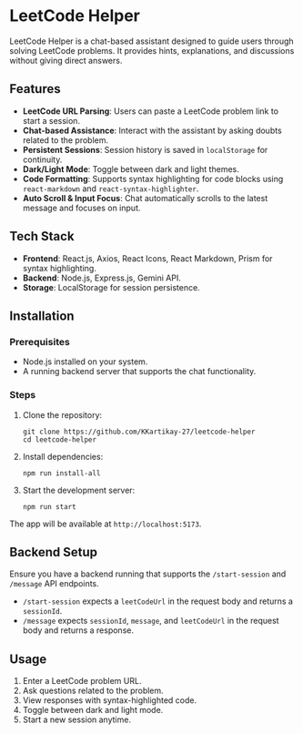 # LeetCode Helper

LeetCode Helper is a chat-based assistant designed to guide users through solving LeetCode problems. It provides hints, explanations, and discussions without giving direct answers.

## Features

- **LeetCode URL Parsing**: Users can paste a LeetCode problem link to start a session.
- **Chat-based Assistance**: Interact with the assistant by asking doubts related to the problem.
- **Persistent Sessions**: Session history is saved in `localStorage` for continuity.
- **Dark/Light Mode**: Toggle between dark and light themes.
- **Code Formatting**: Supports syntax highlighting for code blocks using `react-markdown` and `react-syntax-highlighter`.
- **Auto Scroll & Input Focus**: Chat automatically scrolls to the latest message and focuses on input.

## Tech Stack

- **Frontend**: React.js, Axios, React Icons, React Markdown, Prism for syntax highlighting.
- **Backend**: Node.js, Express.js, Gemini API.
- **Storage**: LocalStorage for session persistence.

## Installation

### Prerequisites

- Node.js installed on your system.
- A running backend server that supports the chat functionality.

### Steps

1. Clone the repository:

   ```
   git clone https://github.com/KKartikay-27/leetcode-helper
   cd leetcode-helper
   ```

2. Install dependencies:

   ```
   npm run install-all
   ```

3. Start the development server:

   ```
   npm run start
   ```

The app will be available at `http://localhost:5173`.

## Backend Setup

Ensure you have a backend running that supports the `/start-session` and `/message` API endpoints.

- `/start-session` expects a `leetCodeUrl` in the request body and returns a `sessionId`.
- `/message` expects `sessionId`, `message`, and `leetCodeUrl` in the request body and returns a response.

## Usage

1. Enter a LeetCode problem URL.
2. Ask questions related to the problem.
3. View responses with syntax-highlighted code.
4. Toggle between dark and light mode.
5. Start a new session anytime.
